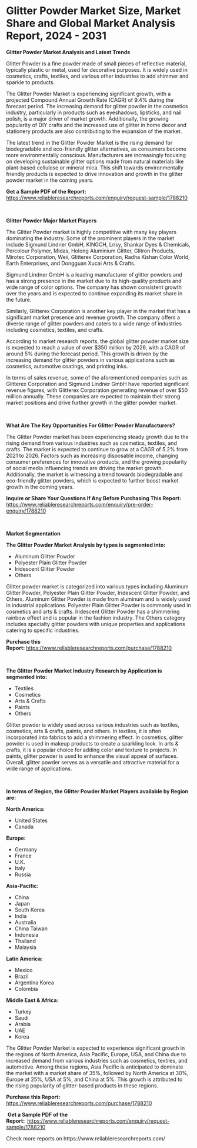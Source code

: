 <p><h1>Glitter Powder Market Size, Market Share and Global Market Analysis Report, 2024 - 2031</h1></p><p><strong>Glitter Powder Market Analysis and Latest Trends</strong></p>
<p><p>Glitter Powder is a fine powder made of small pieces of reflective material, typically plastic or metal, used for decorative purposes. It is widely used in cosmetics, crafts, textiles, and various other industries to add shimmer and sparkle to products.</p><p>The Glitter Powder Market is experiencing significant growth, with a projected Compound Annual Growth Rate (CAGR) of 9.4% during the forecast period. The increasing demand for glitter powder in the cosmetics industry, particularly in products such as eyeshadows, lipsticks, and nail polish, is a major driver of market growth. Additionally, the growing popularity of DIY crafts and the increased use of glitter in home decor and stationery products are also contributing to the expansion of the market.</p><p>The latest trend in the Glitter Powder Market is the rising demand for biodegradable and eco-friendly glitter alternatives, as consumers become more environmentally conscious. Manufacturers are increasingly focusing on developing sustainable glitter options made from natural materials like plant-based cellulose or mineral mica. This shift towards environmentally friendly products is expected to drive innovation and growth in the glitter powder market in the coming years.</p></p>
<p><strong>Get a Sample PDF of the Report:&nbsp;</strong> <a href="https://www.reliableresearchreports.com/enquiry/request-sample/1788210">https://www.reliableresearchreports.com/enquiry/request-sample/1788210</a></p>
<p>&nbsp;</p>
<p><strong>Glitter Powder Major Market Players</strong></p>
<p><p>The Glitter Powder market is highly competitive with many key players dominating the industry. Some of the prominent players in the market include Sigmund Lindner GmbH, KINGCH, Lrisy, Shankar Dyes & Chemicals, Percolour Polymer, Midas, Holong Aluminium Glitter, Glitron Products, Mirotec Corporation, Weii, Glitterex Corporation, Radha Kishan Color World, Earth Enterprises, and Dongguan Xucai Arts & Crafts.</p><p>Sigmund Lindner GmbH is a leading manufacturer of glitter powders and has a strong presence in the market due to its high-quality products and wide range of color options. The company has shown consistent growth over the years and is expected to continue expanding its market share in the future.</p><p>Similarly, Glitterex Corporation is another key player in the market that has a significant market presence and revenue growth. The company offers a diverse range of glitter powders and caters to a wide range of industries including cosmetics, textiles, and crafts.</p><p>According to market research reports, the global glitter powder market size is expected to reach a value of over $350 million by 2026, with a CAGR of around 5% during the forecast period. This growth is driven by the increasing demand for glitter powders in various applications such as cosmetics, automotive coatings, and printing inks.</p><p>In terms of sales revenue, some of the aforementioned companies such as Glitterex Corporation and Sigmund Lindner GmbH have reported significant revenue figures, with Glitterex Corporation generating revenue of over $50 million annually. These companies are expected to maintain their strong market positions and drive further growth in the glitter powder market.</p></p>
<p>&nbsp;</p>
<p><strong>What Are The Key Opportunities For Glitter Powder Manufacturers?</strong></p>
<p><p>The Glitter Powder market has been experiencing steady growth due to the rising demand from various industries such as cosmetics, textiles, and crafts. The market is expected to continue to grow at a CAGR of 5.2% from 2021 to 2026. Factors such as increasing disposable income, changing consumer preferences for innovative products, and the growing popularity of social media influencing trends are driving the market growth. Additionally, the market is witnessing a trend towards biodegradable and eco-friendly glitter powders, which is expected to further boost market growth in the coming years.</p></p>
<p><strong>Inquire or Share Your Questions If Any Before Purchasing This Report:</strong> <a href="https://www.reliableresearchreports.com/enquiry/pre-order-enquiry/1788210">https://www.reliableresearchreports.com/enquiry/pre-order-enquiry/1788210</a></p>
<p>&nbsp;</p>
<p><strong>Market Segmentation</strong></p>
<p><strong>The Glitter Powder Market Analysis by types is segmented into:</strong></p>
<p><ul><li>Aluminum Glitter Powder</li><li>Polyester Plain Glitter Powder</li><li>Iridescent Glitter Powder</li><li>Others</li></ul></p>
<p><p>Glitter powder market is categorized into various types including Aluminum Glitter Powder, Polyester Plain Glitter Powder, Iridescent Glitter Powder, and Others. Aluminum Glitter Powder is made from aluminum and is widely used in industrial applications. Polyester Plain Glitter Powder is commonly used in cosmetics and arts & crafts. Iridescent Glitter Powder has a shimmering rainbow effect and is popular in the fashion industry. The Others category includes specialty glitter powders with unique properties and applications catering to specific industries.</p></p>
<p><strong>Purchase this Report:&nbsp;</strong><a href="https://www.reliableresearchreports.com/purchase/1788210">https://www.reliableresearchreports.com/purchase/1788210</a></p>
<p>&nbsp;</p>
<p><strong>The Glitter Powder Market Industry Research by Application is segmented into:</strong></p>
<p><ul><li>Textiles</li><li>Cosmetics</li><li>Arts & Crafts</li><li>Paints</li><li>Others</li></ul></p>
<p><p>Glitter powder is widely used across various industries such as textiles, cosmetics, arts & crafts, paints, and others. In textiles, it is often incorporated into fabrics to add a shimmering effect. In cosmetics, glitter powder is used in makeup products to create a sparkling look. In arts & crafts, it is a popular choice for adding color and texture to projects. In paints, glitter powder is used to enhance the visual appeal of surfaces. Overall, glitter powder serves as a versatile and attractive material for a wide range of applications.</p></p>
<p>&nbsp;</p>
<p><strong>In terms of Region, the Glitter Powder Market Players available by Region are:</strong></p>
<p>
    <p> <strong> North America: </strong>
        <ul>
            <li>United States</li>
            <li>Canada</li>
        </ul>
        </p> 
    <p> <strong> Europe: </strong>
        <ul>
            <li>Germany</li>
            <li>France</li>
            <li>U.K.</li>
            <li>Italy</li>
            <li>Russia</li>
        </ul>
        </p> 
    <p> <strong> Asia-Pacific: </strong>
        <ul>
            <li>China</li>
            <li>Japan</li>
            <li>South Korea</li>
            <li>India</li>
            <li>Australia</li>
            <li>China Taiwan</li>
            <li>Indonesia</li>
            <li>Thailand</li>
            <li>Malaysia</li>
        </ul>
        </p> 
    <p> <strong> Latin America: </strong>
        <ul>
            <li>Mexico</li>
            <li>Brazil</li>
            <li>Argentina Korea</li>
            <li>Colombia</li>
        </ul>
        </p> 
    <p> <strong> Middle East & Africa: </strong>
        <ul>
            <li>Turkey</li>
            <li>Saudi</li>
            <li>Arabia</li>
            <li>UAE</li>
            <li>Korea</li>
        </ul>
    </p>
    </p>
<p><p>The Glitter Powder Market is expected to experience significant growth in the regions of North America, Asia Pacific, Europe, USA, and China due to increased demand from various industries such as cosmetics, textiles, and automotive. Among these regions, Asia Pacific is anticipated to dominate the market with a market share of 35%, followed by North America at 30%, Europe at 25%, USA at 5%, and China at 5%. This growth is attributed to the rising popularity of glitter-based products in these regions.</p></p>
<p><strong>Purchase this Report: </strong><a href="https://www.reliableresearchreports.com/purchase/1788210">https://www.reliableresearchreports.com/purchase/1788210</a></p>
<p>&nbsp;<strong>Get a Sample PDF of the Report:&nbsp;&nbsp;</strong><a href="https://www.reliableresearchreports.com/enquiry/request-sample/1788210">https://www.reliableresearchreports.com/enquiry/request-sample/1788210</a></p>
<p><strong></strong></p>
<p>Check more reports on https://www.reliableresearchreports.com/</p>